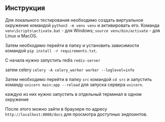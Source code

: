 ## Инструкция

Для локального тестирования необходимо создать виртуальное окружение командой `python3 -m venv venv` и активировать его.
Команда `venv\Scripts\activate.bat` - для Windows; `source venv/bin/activate` - для Linux и MacOS.

Затем необходимо перейти в папку и установить зависимости командой `pip install -r requirements.txt`.

С начала нужно запустить redis `redis-server`

затем celery `celery -A celery_worker worker --loglevel=info`

Затем необходимо перейти в папку `src` командой `cd src` и запустить команду `uvicorn main:app --reload` для запуска
сервера `uvicorn`.

каждую из них нужно запустить в отдельный терминал в одном окружение

После этого можно зайти в браузере по адресу `http://localhost:8000/docs` для просмотра доступных эндпоинтов.
